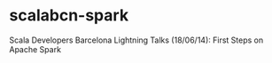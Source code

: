 scalabcn-spark
==============

Scala Developers Barcelona Lightning Talks (18/06/14): First Steps on Apache Spark
